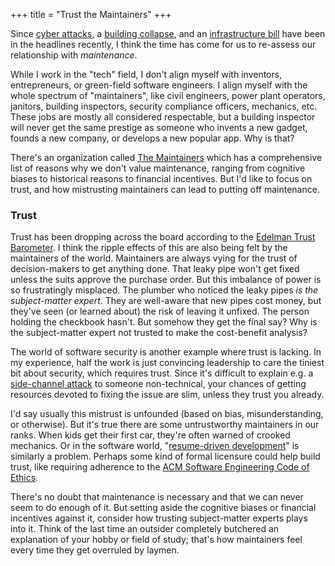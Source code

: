 +++
title = "Trust the Maintainers"
+++

Since [cyber attacks](https://en.wikipedia.org/wiki/Colonial_Pipeline_ransomware_attack), a [building collapse](https://en.wikipedia.org/wiki/Surfside_condominium_collapse), and an [infrastructure bill](https://en.wikipedia.org/wiki/Infrastructure_Investment_and_Jobs_Act) have been in the headlines recently, I think the time has come for us to re-assess our relationship with *maintenance*.

While I work in the "tech" field, I don't align myself with inventors, entrepreneurs, or green-field software engineers. I align myself with the whole spectrum of "maintainers", like civil engineers, power plant operators, janitors, building inspectors, security compliance officers, mechanics, etc. These jobs are mostly all considered respectable, but a building inspector will never get the same prestige as someone who invents a new gadget, founds a new company, or develops a new popular app. Why is that?

There's an organization called [The Maintainers](https://themaintainers.org/why-do-people-neglect-maintenance/) which has a comprehensive list of reasons why we don't value maintenance, ranging from cognitive biases to historical reasons to financial incentives. But I'd like to focus on trust, and how mistrusting maintainers can lead to putting off maintenance.

### Trust

Trust has been dropping across the board according to the [Edelman Trust Barometer](https://www.edelman.com/sites/g/files/aatuss191/files/2021-03/2021%20Edelman%20Trust%20Barometer.pdf). I think the ripple effects of this are also being felt by the maintainers of the world. Maintainers are always vying for the trust of decision-makers to get anything done. That leaky pipe won't get fixed unless the suits approve the purchase order. But this imbalance of power is so frustratingly misplaced. The plumber who noticed the leaky pipes *is the subject-matter expert*. They are well-aware that new pipes cost money, but they've seen (or learned about) the risk of leaving it unfixed. The person holding the checkbook hasn't. But somehow they get the final say? Why is the subject-matter expert not trusted to make the cost-benefit analysis?

The world of software security is another example where trust is lacking. In my experience, half the work is just convincing leadership to care the tiniest bit about security, which requires trust. Since it's difficult to explain e.g. a [side-channel attack](https://en.wikipedia.org/wiki/Side-channel_attack) to someone non-technical, your chances of getting resources devoted to fixing the issue are slim, unless they trust you already.

I'd say usually this mistrust is unfounded (based on bias, misunderstanding, or otherwise). But it's true there are some untrustworthy maintainers in our ranks. When kids get their first car, they're often warned of crooked mechanics. Or in the software world, "[resume-driven development](https://doi.org/10.1109/ICSE-SEIS52602.2021.00011)" is similarly a problem. Perhaps some kind of formal licensure could help build trust, like requiring adherence to the [ACM Software Engineering Code of Ethics](https://ethics.acm.org/code-of-ethics/software-engineering-code/).

There's no doubt that maintenance is necessary and that we can never seem to do enough of it. But setting aside the cognitive biases or financial incentives against it, consider how trusting subject-matter experts plays into it. Think of the last time an outsider completely butchered an explanation of your hobby or field of study; that's how maintainers feel every time they get overruled by laymen.
